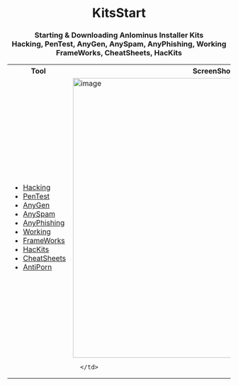 <div align="center" >
  <h1> KitsStart </h1>  
  <h3> Starting & Downloading Anlominus Installer Kits <br> Hacking, PenTest, AnyGen, AnySpam, AnyPhishing, Working <br> FrameWorks, CheatSheets, HacKits</h3>

  <table>
  <tr>
    <th>Tool</th>
    <th>ScreenShot</th>
  </tr>
  <tr>
    <td>
      <ul>
  <li><a href="https://github.com/Anlominus/HacKing">Hacking</a></li>
  <li><a href="https://github.com/Anlominus/PenTest">PenTest</a></li>
  <li><a href="https://github.com/Anlominus/AnyGen">AnyGen</a></li>
  <li><a href="https://github.com/Anlominus/AnySpam">AnySpam</a></li>
  <li><a href="https://github.com/Anlominus/AnyPhishing">AnyPhishing</a></li>
  <li><a href="https://github.com/Anlominus/Working">Working</a></li>
  <li><a href="https://github.com/Anlominus/FrameWorks">FrameWorks</a></li>
  <li><a href="https://github.com/Anlominus/HacKits">HacKits</a></li>
  <li><a href="https://github.com/Anlominus/CheatSheets">CheatSheets</a></li>
  <li><a href="https://github.com/Anlominus/AntiPorn">AntiPorn</a></li>
</ul>
    <td>
      <img width="632" alt="image" src="https://user-images.githubusercontent.com/51442719/163054370-c07ce03f-e2ee-4706-bcbf-6ce6abacf3b7.png">  

      </td>
  </tr>
    
</div>
